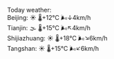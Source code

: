Today weather:  
Beijing: ☀️   🌡️+12°C 🌬️↓4km/h  
Tianjin: 🌫  🌡️+15°C 🌬️↖4km/h  
Shijiazhuang: ☀️   🌡️+18°C 🌬️↘6km/h  
Tangshan: ☀️   🌡️+15°C 🌬️↙6km/h  
